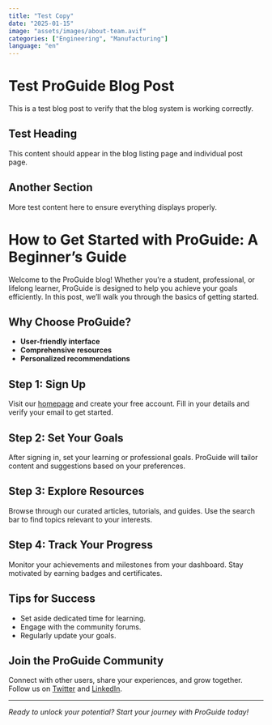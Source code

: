 ```yaml
---
title: "Test Copy"
date: "2025-01-15"
image: "assets/images/about-team.avif"
categories: ["Engineering", "Manufacturing"]
language: "en"
---
```


# Test ProGuide Blog Post

This is a test blog post to verify that the blog system is working correctly.

## Test Heading

This content should appear in the blog listing page and individual post page.

## Another Section

More test content here to ensure everything displays properly.

# How to Get Started with ProGuide: A Beginner’s Guide

Welcome to the ProGuide blog! Whether you’re a student, professional, or lifelong learner, ProGuide is designed to help you achieve your goals efficiently. In this post, we’ll walk you through the basics of getting started.

## Why Choose ProGuide?

- **User-friendly interface**
- **Comprehensive resources**
- **Personalized recommendations**

## Step 1: Sign Up

Visit our [homepage](https://proguide.com) and create your free account. Fill in your details and verify your email to get started.

## Step 2: Set Your Goals

After signing in, set your learning or professional goals. ProGuide will tailor content and suggestions based on your preferences.

## Step 3: Explore Resources

Browse through our curated articles, tutorials, and guides. Use the search bar to find topics relevant to your interests.

## Step 4: Track Your Progress

Monitor your achievements and milestones from your dashboard. Stay motivated by earning badges and certificates.

## Tips for Success

- Set aside dedicated time for learning.
- Engage with the community forums.
- Regularly update your goals.

## Join the ProGuide Community

Connect with other users, share your experiences, and grow together. Follow us on [Twitter](https://twitter.com/proguide) and [LinkedIn](https://linkedin.com/company/proguide).

---

*Ready to unlock your potential? Start your journey with ProGuide today!*